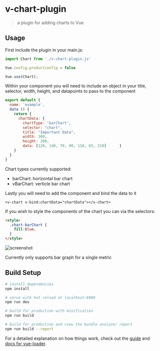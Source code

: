 # v-chart-plugin

> a plugin for adding charts to Vue

## Usage

First include the plugin in your main.js:

```JavaScript
import Chart from './v-chart-plugin.js'

Vue.config.productionTip = false

Vue.use(Chart);
```

Within your component you will need to include an object in your title, selector, width, height, and datapoints to pass to the component

```JavaScript
export default {
  name: 'example',
  data () {
    return {
      chartData: {
        chartType: 'barChart',
        selector: "chart",
        title: "Important Data",
        width: 300,
        height: 200,
        data: [120, 140, 70, 90, 110, 65, 210]      }
    }
  }
}
```

Chart types currently supported:
* barChart: horizontal bar chart 
* vBarChart: verticle bar chart

Lastly you will need to add the component and bind the data to it

```
<v-chart v-bind:chartData="chartData"></v-chart>
```

If you wish to style the components of the chart you can via the selectors:

```html
<style>
  .chart-barChart {
    fill:blue;
  }
</style>
```
![screenshot](https://res.cloudinary.com/practicaldev/image/fetch/s--nBmlCUJ2--/c_limit%2Cf_auto%2Cfl_progressive%2Cq_auto%2Cw_880/https://thepracticaldev.s3.amazonaws.com/i/7bu2p3740cfn3cq3qygm.png)

Currently only supports bar graph for a single metric

## Build Setup

``` bash
# install dependencies
npm install

# serve with hot reload at localhost:8080
npm run dev

# build for production with minification
npm run build

# build for production and view the bundle analyzer report
npm run build --report
```

For a detailed explanation on how things work, check out the [guide](http://vuejs-templates.github.io/webpack/) and [docs for vue-loader](http://vuejs.github.io/vue-loader).
